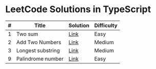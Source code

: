 # LeetCode Solutions in TypeScript

| # | Title               | Solution | Difficulty |
|---|---------------------|----------|------------|
| 1 | Two sum             | [Link](./problems/0001-add-two-sum/solution.ts)     | Easy |
| 2 | Add Two Numbers     | [Link](./problems/0002-add-two-numbers/solution.ts) | Medium |
| 3 | Longest substring   | [Link](./problems/0003-longest-substring-unique-characters/solution.ts) | Medium |
| 9 | Palindrome number   | [Link](./problems/0009-palindrom-number/solution.ts)| Easy |
